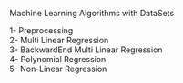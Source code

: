 Machine Learning Algorithms with DataSets

1- Preprocessing \
2- Multi Linear Regression \
3- BackwardEnd Multi Linear Regression \
4- Polynomial Regression \
5- Non-Linear Regression
